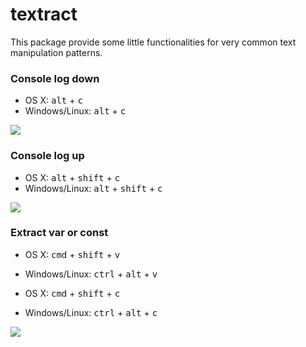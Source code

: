 # textract

This package provide some little functionalities for very common text
manipulation patterns.

### Console log down
- OS X: <kbd>alt</kbd> + <kbd>c</kbd>
- Windows/Linux: <kbd>alt</kbd> + <kbd>c</kbd>

![](https://dl.dropboxusercontent.com/u/140127353/consoledown.gif)

### Console log up
- OS X: <kbd>alt</kbd> + <kbd>shift</kbd> + <kbd>c</kbd>
- Windows/Linux: <kbd>alt</kbd> + <kbd>shift</kbd> + <kbd>c</kbd>

![](https://dl.dropboxusercontent.com/u/140127353/consoleup.gif)

### Extract var or const

- OS X: <kbd>cmd</kbd> + <kbd>shift</kbd> + <kbd>v</kbd>
- Windows/Linux: <kbd>ctrl</kbd> + <kbd>alt</kbd> + <kbd>v</kbd>

- OS X: <kbd>cmd</kbd> + <kbd>shift</kbd> + <kbd>c</kbd>
- Windows/Linux: <kbd>ctrl</kbd> + <kbd>alt</kbd> + <kbd>c</kbd>

![](https://dl.dropboxusercontent.com/u/140127353/extractVariable.gif)
